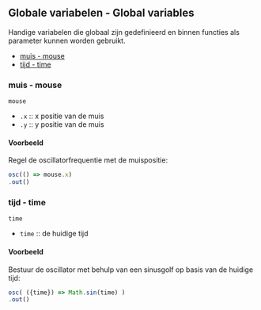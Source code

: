 ## Globale variabelen - Global variables

Handige variabelen die globaal zijn gedefinieerd en binnen functies als parameter kunnen worden gebruikt.

- [muis - mouse](#muis_-_mouse)
- [tijd - time](#tijd_-_time)

### muis - mouse

`mouse`

* `.x` :: x positie van de muis
* `.y` :: y positie van de muis

#### Voorbeeld

Regel de oscillatorfrequentie met de muispositie:

```javascript
osc(() => mouse.x)
.out()
```

### tijd - time

`time`

* `time` :: de huidige tijd

#### Voorbeeld

Bestuur de oscillator met behulp van een sinusgolf op basis van de huidige tijd:

```javascript
osc( ({time}) => Math.sin(time) )
.out()
```

